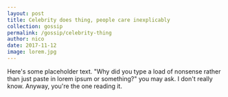 ```yaml
---
layout: post
title: Celebrity does thing, people care inexplicably
collection: gossip
permalink: /gossip/celebrity-thing
author: nico
date: 2017-11-12
image: lorem.jpg
---
```


Here's some placeholder text. "Why did you type a load of nonsense rather than just paste in lorem ipsum or something?" you may ask. I don't really know. Anyway, you're the one reading it.
